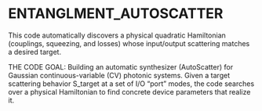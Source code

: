 # ENTANGLMENT_AUTOSCATTER
This code automatically discovers a physical quadratic Hamiltonian (couplings, squeezing, and losses) whose input/output scattering matches a desired target.

THE CODE GOAL: Building an automatic synthesizer (AutoScatter) for Gaussian continuous-variable (CV) photonic systems. Given a target scattering behavior 
S_target at a set of I/O “port” modes, the code searches over a physical Hamiltonian to find concrete device parameters that realize it.

